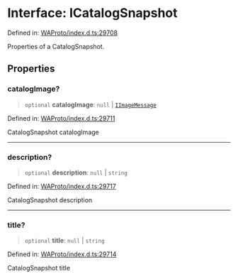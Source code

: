 # Interface: ICatalogSnapshot

Defined in: [WAProto/index.d.ts:29708](https://github.com/Fokusdotid/Baileys/blob/acae94a55f1d32612d8d312d52b001d93f2ac5e2/WAProto/index.d.ts#L29708)

Properties of a CatalogSnapshot.

## Properties

### catalogImage?

> `optional` **catalogImage**: `null` \| [`IImageMessage`](../../../interfaces/IImageMessage.md)

Defined in: [WAProto/index.d.ts:29711](https://github.com/Fokusdotid/Baileys/blob/acae94a55f1d32612d8d312d52b001d93f2ac5e2/WAProto/index.d.ts#L29711)

CatalogSnapshot catalogImage

***

### description?

> `optional` **description**: `null` \| `string`

Defined in: [WAProto/index.d.ts:29717](https://github.com/Fokusdotid/Baileys/blob/acae94a55f1d32612d8d312d52b001d93f2ac5e2/WAProto/index.d.ts#L29717)

CatalogSnapshot description

***

### title?

> `optional` **title**: `null` \| `string`

Defined in: [WAProto/index.d.ts:29714](https://github.com/Fokusdotid/Baileys/blob/acae94a55f1d32612d8d312d52b001d93f2ac5e2/WAProto/index.d.ts#L29714)

CatalogSnapshot title
